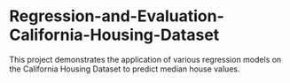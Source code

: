 # Regression-and-Evaluation-California-Housing-Dataset
This project demonstrates the application of various regression models on the California Housing Dataset to predict median house values.
